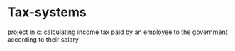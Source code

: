 # Tax-systems
project in c: calculating income tax paid by an employee to  the government according to their salary 
